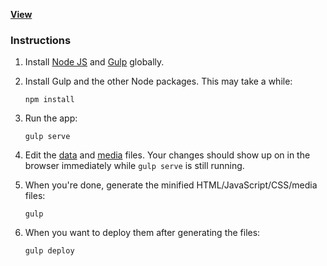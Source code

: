 **[View](http://santhoshvai.github.io/portfolio/)**

### Instructions

1. Install [Node JS](https://nodejs.org/) and [Gulp](https://gulpjs.com/) globally.

2. Install Gulp and the other Node packages. This may take a while:

   ```
   npm install
   ```

3. Run the app:

   ```
   gulp serve
   ```

4. Edit the [data](https://github.com/santhoshvai/portfolio/tree/master/app/data) and
   [media](https://github.com/santhoshvai/portfolio/tree/master/app/media) files. Your
   changes should show up on in the browser immediately while `gulp serve` is still
   running.

5. When you're done, generate the minified HTML/JavaScript/CSS/media files:

   ```
   gulp
   ```

6. When you want to deploy them after generating the files:

   ```
   gulp deploy
   ```
